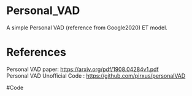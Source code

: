 # Personal_VAD
A simple Personal VAD (reference from Google2020) ET model.
  

# References

Personal VAD paper: https://arxiv.org/pdf/1908.04284v1.pdf  
Personal VAD Unofficial Code : https://github.com/pirxus/personalVAD

  
  
#Code

